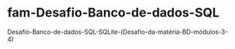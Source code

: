 # fam-Desafio-Banco-de-dados-SQL
Desafio-Banco-de-dados-SQL-SQLite-(Desafio-da-matéria-BD-módulos-3-4)
